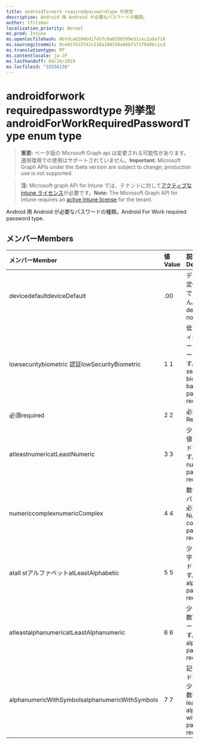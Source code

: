 ```yaml
---
title: androidforwork requiredpasswordtype 列挙型
description: Android 用 Android が必要なパスワードの種類。
author: tfitzmac
localization_priority: Normal
ms.prod: Intune
ms.openlocfilehash: 0bfdca6204bd1745fc9a8350309e51cec2a8a718
ms.sourcegitcommit: 0ce657622f42c510a104156a96bf1f1f040bc1cd
ms.translationtype: MT
ms.contentlocale: ja-JP
ms.lasthandoff: 04/24/2019
ms.locfileid: "32556138"
---
```

# <a name="androidforworkrequiredpasswordtype-enum-type"></a><span data-ttu-id="c8a4e-103">androidforwork requiredpasswordtype 列挙型</span><span class="sxs-lookup"><span data-stu-id="c8a4e-103">androidForWorkRequiredPasswordType enum type</span></span>

> <span data-ttu-id="c8a4e-104">**重要:** ベータ版の Microsoft Graph api は変更される可能性があります。運用環境での使用はサポートされていません。</span><span class="sxs-lookup"><span data-stu-id="c8a4e-104">**Important:** Microsoft Graph APIs under the /beta version are subject to change; production use is not supported.</span></span>

> <span data-ttu-id="c8a4e-105">**注:** Microsoft graph API for Intune では、テナントに対して[アクティブな intune ライセンス](https://go.microsoft.com/fwlink/?linkid=839381)が必要です。</span><span class="sxs-lookup"><span data-stu-id="c8a4e-105">**Note:** The Microsoft Graph API for Intune requires an [active Intune license](https://go.microsoft.com/fwlink/?linkid=839381) for the tenant.</span></span>

<span data-ttu-id="c8a4e-106">Android 用 Android が必要なパスワードの種類。</span><span class="sxs-lookup"><span data-stu-id="c8a4e-106">Android For Work required password type.</span></span>

## <a name="members"></a><span data-ttu-id="c8a4e-107">メンバー</span><span class="sxs-lookup"><span data-stu-id="c8a4e-107">Members</span></span>
|<span data-ttu-id="c8a4e-108">メンバー</span><span class="sxs-lookup"><span data-stu-id="c8a4e-108">Member</span></span>|<span data-ttu-id="c8a4e-109">値</span><span class="sxs-lookup"><span data-stu-id="c8a4e-109">Value</span></span>|<span data-ttu-id="c8a4e-110">説明</span><span class="sxs-lookup"><span data-stu-id="c8a4e-110">Description</span></span>|
|:---|:---|:---|
|<span data-ttu-id="c8a4e-111">devicedefault</span><span class="sxs-lookup"><span data-stu-id="c8a4e-111">deviceDefault</span></span>|<span data-ttu-id="c8a4e-112">.0</span><span class="sxs-lookup"><span data-stu-id="c8a4e-112">0</span></span>|<span data-ttu-id="c8a4e-113">デバイスの既定値。意図的ではありません。</span><span class="sxs-lookup"><span data-stu-id="c8a4e-113">Device default value, no intent.</span></span>|
|<span data-ttu-id="c8a4e-114">lowsecuritybiometric 認証</span><span class="sxs-lookup"><span data-stu-id="c8a4e-114">lowSecurityBiometric</span></span>|<span data-ttu-id="c8a4e-115">1 </span><span class="sxs-lookup"><span data-stu-id="c8a4e-115">1</span></span>|<span data-ttu-id="c8a4e-116">低セキュリティ生体認証ベースのパスワードが必要です。</span><span class="sxs-lookup"><span data-stu-id="c8a4e-116">Low security biometrics based password required.</span></span>|
|<span data-ttu-id="c8a4e-117">必須</span><span class="sxs-lookup"><span data-stu-id="c8a4e-117">required</span></span>|<span data-ttu-id="c8a4e-118">2 </span><span class="sxs-lookup"><span data-stu-id="c8a4e-118">2</span></span>|<span data-ttu-id="c8a4e-119">必須です。</span><span class="sxs-lookup"><span data-stu-id="c8a4e-119">Required.</span></span>|
|<span data-ttu-id="c8a4e-120">atleastnumeric</span><span class="sxs-lookup"><span data-stu-id="c8a4e-120">atLeastNumeric</span></span>|<span data-ttu-id="c8a4e-121">3 </span><span class="sxs-lookup"><span data-stu-id="c8a4e-121">3</span></span>|<span data-ttu-id="c8a4e-122">少なくとも数値のパスワードが必要です。</span><span class="sxs-lookup"><span data-stu-id="c8a4e-122">At least numeric password required.</span></span>|
|<span data-ttu-id="c8a4e-123">numericcomplex</span><span class="sxs-lookup"><span data-stu-id="c8a4e-123">numericComplex</span></span>|<span data-ttu-id="c8a4e-124">4 </span><span class="sxs-lookup"><span data-stu-id="c8a4e-124">4</span></span>|<span data-ttu-id="c8a4e-125">数字の複雑なパスワードが必要です。</span><span class="sxs-lookup"><span data-stu-id="c8a4e-125">Numeric complex password required.</span></span>|
|<span data-ttu-id="c8a4e-126">atall stアルファベット</span><span class="sxs-lookup"><span data-stu-id="c8a4e-126">atLeastAlphabetic</span></span>|<span data-ttu-id="c8a4e-127">5 </span><span class="sxs-lookup"><span data-stu-id="c8a4e-127">5</span></span>|<span data-ttu-id="c8a4e-128">少なくとも英字のパスワードが必要です。</span><span class="sxs-lookup"><span data-stu-id="c8a4e-128">At least alphabetic password required.</span></span>|
|<span data-ttu-id="c8a4e-129">atleastalphanumeric</span><span class="sxs-lookup"><span data-stu-id="c8a4e-129">atLeastAlphanumeric</span></span>|<span data-ttu-id="c8a4e-130">6 </span><span class="sxs-lookup"><span data-stu-id="c8a4e-130">6</span></span>|<span data-ttu-id="c8a4e-131">少なくとも英数字のパスワードが必要です。</span><span class="sxs-lookup"><span data-stu-id="c8a4e-131">At least alphanumeric password required.</span></span>|
|<span data-ttu-id="c8a4e-132">alphanumericWithSymbols</span><span class="sxs-lookup"><span data-stu-id="c8a4e-132">alphanumericWithSymbols</span></span>|<span data-ttu-id="c8a4e-133">7 </span><span class="sxs-lookup"><span data-stu-id="c8a4e-133">7</span></span>|<span data-ttu-id="c8a4e-134">記号パスワードが必要な、少なくとも英数字。</span><span class="sxs-lookup"><span data-stu-id="c8a4e-134">At least alphanumeric with symbols password required.</span></span>|





